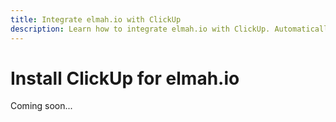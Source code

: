 ```yaml
---
title: Integrate elmah.io with ClickUp
description: Learn how to integrate elmah.io with ClickUp. Automatically create tasks in ClickUp when new errors are logged on elmah.io.
---
```


# Install ClickUp for elmah.io

Coming soon...